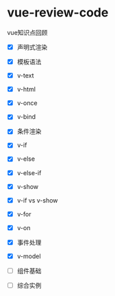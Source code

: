 # vue-review-code

vue知识点回顾

- [x] 声明式渲染

- [x] 模板语法

- [x] v-text

- [x] v-html

- [x] v-once

- [x] v-bind

- [x] 条件渲染

- [x] v-if

- [x] v-else

- [x] v-else-if

- [x] v-show

- [x] v-if vs v-show

- [x] v-for

- [x] v-on

- [x] 事件处理

- [x] v-model

- [ ] 组件基础

- [ ] 综合实例